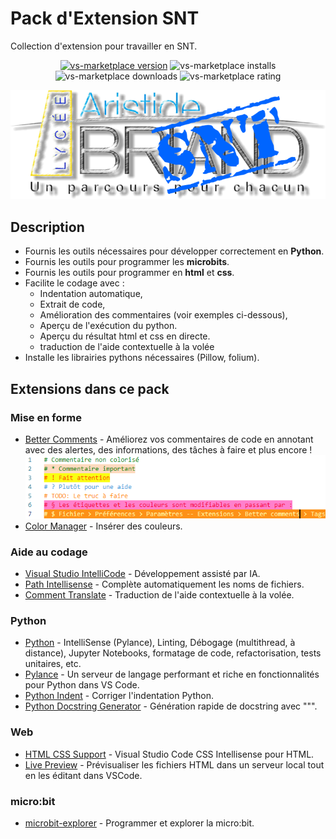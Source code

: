 # Pack d'Extension SNT
Collection  d'extension pour travailler en SNT.
<p align="center">
<a href="https://github.com/FrankSAURET/abriand-snt"><img src="https://badgen.net/vs-marketplace/v/electropol-fr.abriand-snt?icon=github" alt="vs-marketplace version"></a>
<img src="https://badgen.net/vs-marketplace/i/electropol-fr.abriand-snt" alt="vs-marketplace installs">
<img src="https://badgen.net/vs-marketplace/d/electropol-fr.abriand-snt" alt="vs-marketplace downloads">
<img src="https://badgen.net/vs-marketplace/rating/electropol-fr.abriand-snt" alt="vs-marketplace rating">
</p>

![Logo](image/Abriand-SNT.png)

## Description
* Fournis les outils nécessaires pour développer correctement en **Python**. 
* Fournis les outils pour programmer les **microbits**.
* Fournis les outils pour programmer en **html** et **css**.
* Facilite le codage avec :
    * Indentation automatique, 
    * Extrait de code, 
    * Amélioration des commentaires (voir exemples ci-dessous),
    * Aperçu de l'exécution du python.
    * Aperçu du résultat html et css en directe.
    * traduction de l'aide contextuelle à la volée
* Installe les librairies pythons nécessaires (Pillow, folium).

## Extensions dans ce pack
### Mise en forme
* [Better Comments](https://marketplace.visualstudio.com/items?itemName=aaron-bond.better-comments) - Améliorez vos commentaires de code en annotant avec des alertes, des informations, des tâches à faire et plus encore !
![Code annoté](image/better-comments.png)
* [Color Manager](https://marketplace.visualstudio.com/items?itemName=RoyAction.color-manager) - Insérer des couleurs.
### Aide au codage
* [Visual Studio IntelliCode](https://marketplace.visualstudio.com/items?itemName=VisualStudioExptTeam.vscodeintellicode) - Développement assisté par IA.
* [Path Intellisense](https://marketplace.visualstudio.com/items?itemName=christian-kohler.path-intellisense) - Complète automatiquement les noms de fichiers.
* [Comment Translate](https://marketplace.visualstudio.com/items?itemName=intellsmi.comment-translate) - Traduction de l'aide contextuelle à la volée.
### Python
* [Python](https://marketplace.visualstudio.com/items?itemName=ms-python.python) - IntelliSense (Pylance), Linting, Débogage (multithread, à distance), Jupyter Notebooks, formatage de code, refactorisation, tests unitaires, etc.
* [Pylance](https://marketplace.visualstudio.com/items?itemName=ms-python.vscode-pylance) - Un serveur de langage performant et riche en fonctionnalités pour Python dans VS Code.
* [Python Indent](https://marketplace.visualstudio.com/items?itemName=KevinRose.vsc-python-indent) - Corriger l'indentation Python.
* [Python Docstring Generator](https://marketplace.visualstudio.com/items?itemName=njpwerner.autodocstring) - Génération rapide de docstring avec """.
### Web
* [HTML CSS Support](https://marketplace.visualstudio.com/items?itemName=ecmel.vscode-html-css) - Visual Studio Code CSS Intellisense pour HTML.
* [Live Preview](https://marketplace.visualstudio.com/items?itemName=ms-vscode.live-server) - Prévisualiser les fichiers HTML dans un serveur local tout en les éditant dans VSCode.
### micro:bit
* [microbit-explorer](https://marketplace.visualstudio.com/items?itemName=electropol-fr.microbit-explorer) - Programmer et explorer la micro:bit.



